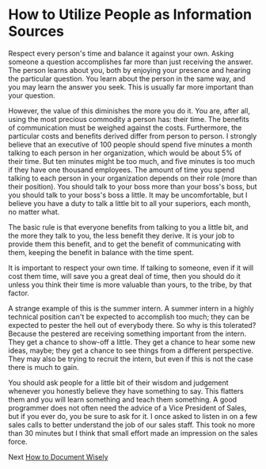# How to Utilize People as Information Sources
[//]: # (Version:1.0.0)
Respect every person's time and balance it against your own. Asking someone a question accomplishes far more than just receiving the answer. The person learns about you, both by enjoying your presence and hearing the particular question. You learn about the person in the same way, and you may learn the answer you seek. This is usually far more important than your question.

However, the value of this diminishes the more you do it. You are, after all, using the most precious commodity a person has: their time. The benefits of communication must be weighed against the costs. Furthermore, the particular costs and benefits derived differ from person to person. I strongly believe that an executive of 100 people should spend five minutes a month talking to each person in her organization, which would be about 5% of their time. But ten minutes might be too much, and five minutes is too much if they have one thousand employees. The amount of time you spend talking to each person in your organization depends on their role (more than their position). You should talk to your boss more than your boss's boss, but you should talk to your boss's boss a little. It may be uncomfortable, but I believe you have a duty to talk a little bit to all your superiors, each month, no matter what.

The basic rule is that everyone benefits from talking to you a little bit, and the more they talk to you, the less benefit they derive. It is your job to provide them this benefit, and to get the benefit of communicating with them, keeping the benefit in balance with the time spent.

It is important to respect your own time. If talking to someone, even if it will cost them time, will save you a great deal of time, then you should do it unless you think their time is more valuable than yours, to the tribe, by that factor.

A strange example of this is the summer intern. A summer intern in a highly technical position can't be expected to accomplish too much; they can be expected to pester the hell out of everybody there. So why is this tolerated? Because the pestered are receiving something important from the intern. They get a chance to show-off a little. They get a chance to hear some new ideas, maybe; they get a chance to see things from a different perspective. They may also be trying to recruit the intern, but even if this is not the case there is much to gain.

You should ask people for a little bit of their wisdom and judgement whenever you honestly believe they have something to say. This flatters them and you will learn something and teach them something. A good programmer does not often need the advice of a Vice President of Sales, but if you ever do, you be sure to ask for it. I once asked to listen in on a few sales calls to better understand the job of our sales staff. This took no more than 30 minutes but I think that small effort made an impression on the sales force.

Next [How to Document Wisely](05-How%20to%20Document%20Wisely.md)